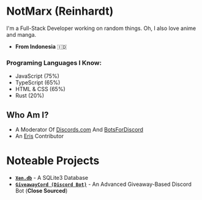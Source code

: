 # NotMarx (Reinhardt)
I'm a Full-Stack Developer working on random things. Oh, I also love anime and manga.

- **From Indonesia** 🇮🇩

### Programing Languages I Know:
- JavaScript (75%)
- TypeScript (65%)
- HTML & CSS (65%)
- Rust (20%)

## Who Am I?

- A Moderator Of [Discords.com](https://discords.com) And [BotsForDiscord](https://discords.com/bots)
- An [Eris](https://github.com/abalabahaha/eris) Contributor

# Noteable Projects
- **[`Xen.db`](https://github.com/NotMarx/Xen.db)** - A SQLite3 Database
- **[`GiveawayCord (Discord Bot)`](https://github.com/NotMarx/GiveawayCord)** - An Advanced Giveaway-Based Discord Bot (**Close Sourced**)

